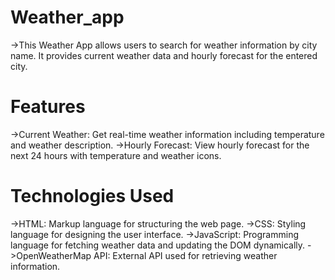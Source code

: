 # Weather_app
->This Weather App allows users to search for weather information by city name. It provides current weather data and hourly forecast for the entered city.

# Features
->Current Weather: Get real-time weather information including temperature and weather description.
->Hourly Forecast: View hourly forecast for the next 24 hours with temperature and weather icons.

# Technologies Used
->HTML: Markup language for structuring the web page.
->CSS: Styling language for designing the user interface.
->JavaScript: Programming language for fetching weather data and updating the DOM dynamically.
->OpenWeatherMap API: External API used for retrieving weather information.
